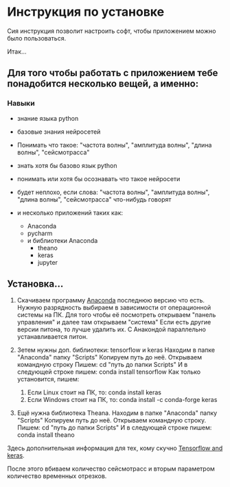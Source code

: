 # Инструкция по установке

Сия инструкция позволит настроить софт, чтобы приложением можно было пользоваться.

Итак...

## Для того чтобы работать с приложением тебе понадобится несколько вещей, а именно:
 ### Навыки
  * знание языка python
  * базовые знания нейросетей
  * Понимать что такое: "частота волны", "амплитуда волны", "длина волны", "сейсмотрасса"
  

  * знать хотя бы базово язык python
  * понимать или хотя бы осознавать что такое нейросети
  * будет неплохо, если слова: "частота волны", "амплитуда волны", "длина волны", "сейсмотрасса" что-нибудь говорят
  * и несколько приложений таких как:
    * Anaconda
    * pycharm
    * и библиотеки Anaconda
      * theano
      * keras
      * jupyter
      
## Установка...
[Anaconda]: https://www.anaconda.com/download/
1. Скачиваем программу [Anaconda][Anaconda] последнюю версию что есть.
   Нужную разрядность выбираем в зависимости от операционной системы на ПК.
   Для того чтобы её посмотреть открываем "панель управления" и далее там открываем "система"
   Если есть другие версии питона, то лучше удалить их.
   С Анакондой параллельно устанавливается питон.
     
2. Зетем нужны доп. библиотеки: tensorflow и keras
   Находим в папке "Anaconda" папку "Scripts"
   Копируем путь до неё.
   Открываем командную строку
   Пишем: cd "путь до папки Scripts"
   И в следующей строке пишем: conda install tensorflow
   Как только установится, пишем: 
    1. Если  Linux стоит на ПК, то: conda install keras
    2. Если Windows стоит на ПК, то: conda install -c conda-forge keras
    
3. Ещё нужна библиотека Theana.
   Находим в папке "Anaconda" папку "Scripts"
   Копируем путь до неё.
   Открываем командную строку.
   Пишем: cd "путь до папки Scripts"
   И в следующей строке пишем: conda install theano
     
[Tensorflow and keras]: https://www.asozykin.ru/deep_learning/2017/09/07/keras-installation-tensorflow
     Здесь дополнительная информация для тех, кому скучно [Tensorflow and keras][Tensorflow and keras].
     
     
     
После этого вбиваем количество сейсмотрасс и вторым параметром количество временных отрезков.
     
